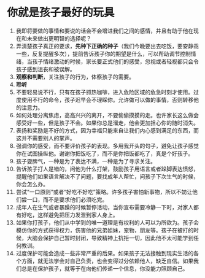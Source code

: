 # 你就是孩子最好的玩具

1. 我即将要做的事情和要说的话会不会增进我们之间的感情，并且有助于他在现在和未来做出更明智的选择呢？
2. 弄清楚孩子真正的要求，**先种下正确的种子**（我们今晚要出去吃饭，要安静乖一些，反复提醒多次），提前告诉孩子你的期望是什么，可以帮助调节控制情绪，当孩子情绪激动的时候，家长要正式他们的感受，忽视或者轻视都只会令孩子感到沮丧和被误解。
3. **观察和判断**，关注孩子的行为，体察孩子的需要。
4. **聆听**
5. 不要轻易说不行，只有在孩子抓热咖啡，进入危险区域的危急时刻才使用。过度使用不行的命令，孩子迟早会不理睬你。允许做可以做的事情，否则转移他的注意力。
6. 如何处理分离焦虑，高高兴兴的离开，不要偷偷摸摸的走。也许家长这么做会感受好一些，但是孩子不会。如果你总是溜走，他会更加担心你的随时消失。
7. 表扬和奖励是不好的方式，因为幸福只能来自让我们内心感到满足的东西，而这并不需要别人的掌声。
8. 强调你的感受，而不要评价孩子的表现。多用我开头的句子，避免让孩子感觉你在试图操纵他。谢谢你把饭吃了，而不是你把饭都吃了，真是个好孩子。
9. 孩子耍脾气，一种是为了表达不满，一种是为了寻求关注。
10. 告诉孩子打人是错的，问他为什么打架，鼓励孩子用语言或者跺脚表达愤怒，提醒他们如果语言解决不了问题，要找成年人帮忙，问孩子下次生气的时候，你会怎么办。
11. 尝试“一口原则”或者“好吃不好吃”策略。许多孩子害怕新事物，所以不妨让他们尝一口，而不是要求他们必须吃完。
12. 成年人在生气或者暴躁的时候暂停活动，当你宣布需要冷静一下时，对家人都有好吃，这样避免把压力发泄到家人身上。
13. 如果你打孩子，他们从中学到的唯一道理是有权利的人可以为所欲为。孩子会模仿你的方式获得权力，伤害他的兄弟姐妹，宠物，朋友等。孩子在被打的时候，大脑会保护自己暂时封闭，导致精神上抗拒一切，因此他不太可能学到任何教训。
14. 过度保护可能会造成一些非常严重的后果。如果孩子无法接触到现实生活的各个方面，就无法学会对自己负责，也会变得过分依赖他人，缺乏自信。如果我们总是在保护孩子，就等于在向他们传递一个信息，你没能力照顾自己。

